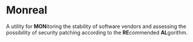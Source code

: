 # Monreal
A utility for **MON**itoring the stability of software vendors and assessing the possibility of security patching according to the **RE**commended **AL**gorithm.

